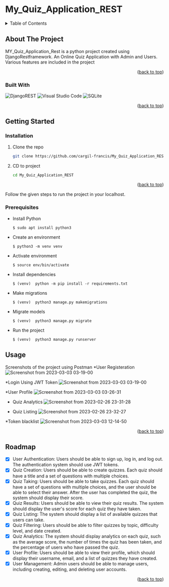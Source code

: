 
# My_Quiz_Application_REST

<!-- TABLE OF CONTENTS -->
<details>
  <summary>Table of Contents</summary>
  <ol>
    <li>
      <a href="#about-the-project">About The Project</a>
      </li>
	      <ul>
		       <li><a href="#built-with">Built With</a></li>
	     </ul>
	    <li>
	      <a href="#getting-started">Getting Started</a></li>
	      <ul>
	        <li><a href="#installation">Installation</a></li>
	        <li><a href="#prerequisites">Prerequisites</a></li>
</ul>
<li><a href="#usage">Usage</a></li>
    <li><a href="#roadmap">Roadmap</a></li>
 
    
  </ol>
</details>

<!-- ABOUT THE PROJECT -->
## About The Project

MY_Quiz_Application_Rest is a python project created using DjangoRestframework.
An Online Quiz Application with  Admin and Users. Various features are included in the project

<p align="right">(<a href="#readme-top">back to top</a>)</p>


### Built With

[Django]: https://docs.djangoproject.com/en/4.1/
[Django Restframework]: https://www.django-rest-framework.org/
![DjangoREST](https://img.shields.io/badge/DJANGO-REST-ff1709?style=for-the-badge&logo=django&logoColor=white&color=ff1709&labelColor=gray)
![Visual Studio Code](https://img.shields.io/badge/Visual%20Studio%20Code-0078d7.svg?style=for-the-badge&logo=visual-studio-code&logoColor=white)
![SQLite](https://img.shields.io/badge/sqlite-%2307405e.svg?style=for-the-badge&logo=sqlite&logoColor=white)

<p align="right">(<a href="#readme-top">back to top</a>)</p>

<!-- GETTING STARTED -->
## Getting Started
### Installation


1. Clone the repo
   ```sh
   git clone https://github.com/cargil-francis/My_Quiz_Application_REST.git
   ```
2. CD to project
   ```sh
   cd My_Quiz_Application_REST
   ```


<p align="right">(<a href="#readme-top">back to top</a>)</p>



Follow the given steps to run the project in your localhost. 

### Prerequisites
* Install Python
  ```
  $ sudo apt install python3
  ```
* Create an environment
  ```
  $ python3 -m venv venv
  ```
  
* Activate environment
  ```
  $ source env/bin/activate
  ```

* Install dependencies
  ```
  $ (venv)  python -m pip install -r requirements.txt
  ```

* Make migrations
  ```
  $ (venv)  python3 manage.py makemigrations
  ```

* Migrate models
  ```
  $ (venv)  python3 manage.py migrate
  ```

* Run the project
  ```
  $ (venv)  python3 manage.py runserver
  ```




<!-- USAGE EXAMPLES -->
## Usage

Screenshots of the project using Postman
*User Registeration
![Screenshot from 2023-03-03 03-19-00](https://user-images.githubusercontent.com/96044398/222565868-763c8400-bc26-4942-bc30-77066fdf11fd.png)

*Login Using JWT Token
![Screenshot from 2023-03-03 03-19-00](https://user-images.githubusercontent.com/96044398/222567093-fc256c86-d55e-4ee4-8cb9-45dd04cde1b4.png)
 
*User Profile
![Screenshot from 2023-03-03 03-26-31](https://user-images.githubusercontent.com/96044398/222567679-27bb6a42-7b49-4089-8a8a-79ac46f889a3.png)

* Quiz Analytics
![Screenshot from 2023-02-26 23-31-28](https://user-images.githubusercontent.com/96044398/221428024-73ff2e4b-e2ec-47a0-9aac-300339e2a416.png)

* Quiz Listing
![Screenshot from 2023-02-26 23-32-27](https://user-images.githubusercontent.com/96044398/221428034-10f9b7e1-520a-41bc-977d-6e210be228dd.png)

*Token blacklist
![Screenshot from 2023-03-03 12-14-50](https://user-images.githubusercontent.com/96044398/222651928-4f8658ef-18c2-4c4c-a966-d0846a4bb7bb.png)




<p align="right">(<a href="#readme-top">back to top</a>)</p>


<!-- ROADMAP -->
## Roadmap
- [x] User Authentication: Users should be able to sign up, log in, and log out. The authentication system should use JWT tokens.
- [x] Quiz Creation: Users should be able to create quizzes. Each quiz should have a title and a set of questions with multiple choices.
- [x] Quiz Taking: Users should be able to take quizzes. Each quiz should have a set of questions with multiple choices, and the user should be able to select their answer. After the user has completed the quiz, the system should display their score.
- [x] Quiz Results: Users should be able to view their quiz results. The system should display the user's score for each quiz they have taken.
- [x] Quiz Listing: The system should display a list of available quizzes that users can take.
- [x] Quiz Filtering: Users should be able to filter quizzes by topic, difficulty level, and date created.
- [x] Quiz Analytics: The system should display analytics on each quiz, such as the average score, the number of times the quiz has been taken, and the percentage of users who have passed the quiz.
- [x] User Profile: Users should be able to view their profile, which should display their username, email, and a list of quizzes they have created.
- [x] User Management: Admin users should be able to manage users, including creating, editing, and deleting user accounts.

<p align="right">(<a href="#readme-top">back to top</a>)</p>







